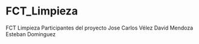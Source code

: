 # FCT_Limpieza
FCT Limpieza 
Participantes del proyecto 
Jose Carlos Vélez
David Mendoza
Esteban Dominguez